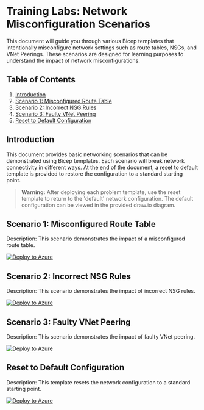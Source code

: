 # Training Labs: Network Misconfiguration Scenarios

This document will guide you through various Bicep templates that intentionally misconfigure network settings such as route tables, NSGs, and VNet Peerings. These scenarios are designed for learning purposes to understand the impact of network misconfigurations.

## Table of Contents
1. [Introduction](#introduction)
2. [Scenario 1: Misconfigured Route Table](#scenario-1-misconfigured-route-table)
3. [Scenario 2: Incorrect NSG Rules](#scenario-2-incorrect-nsg-rules)
4. [Scenario 3: Faulty VNet Peering](#scenario-3-faulty-vnet-peering)
5. [Reset to Default Configuration](#reset-to-default-configuration)

## Introduction
This document provides basic networking scenarios that can be demonstrated using Bicep templates. Each scenario will break network connectivity in different ways. At the end of the document, a reset to default template is provided to restore the configuration to a standard starting point.

> **Warning:** After deploying each problem template, use the reset template to return to the 'default' network configuration. The default configuration can be viewed in the provided draw.io diagram.

## Scenario 1: Misconfigured Route Table
Description: This scenario demonstrates the impact of a misconfigured route table.

[![Deploy to Azure](https://aka.ms/deploytoazurebutton)](https://portal.azure.com/#create/Microsoft.Template/uri/Problems/misconfiguredRouteTable.json)

## Scenario 2: Incorrect NSG Rules
Description: This scenario demonstrates the impact of incorrect NSG rules.

<a href="https://portal.azure.com/#create/Microsoft.Template/uri/https://raw.githubusercontent.com/MicrosoftAzureAaron/NET_TrainingLabs/main/Problems/NSGBlockingPE.json">
    <img src="https://aka.ms/deploytoazurebutton" alt="Deploy to Azure" />
</a>

## Scenario 3: Faulty VNet Peering
Description: This scenario demonstrates the impact of faulty VNet peering.

<a href="https://portal.azure.com/#create/Microsoft.Template/uri/https://raw.githubusercontent.com/MicrosoftAzureAaron/NET_TrainingLabs/main/Problems/FaultyVNETPeering.json">
    <img src="https://aka.ms/deploytoazurebutton" alt="Deploy to Azure" />
</a>

## Reset to Default Configuration
Description: This template resets the network configuration to a standard starting point.

[![Deploy to Azure](https://aka.ms/deploytoazurebutton)](https://portal.azure.com/#create/Microsoft.Template/uri/Fixes/resetToDefault.json)